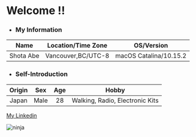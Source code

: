 # Welcome !!

- ### My Information
|**Name**|**Location/Time Zone**|**OS/Version**|
|:------:|:--------------------:|:------------:|
|Shota Abe|Vancouver,BC/UTC-8|macOS Catalina/10.15.2|

- ### Self-Introduction
|**Origin**|**Sex**|**Age**|**Hobby**|
|:--------:|:-----:|:-----:|:-------:|
|Japan|Male|28|Walking, Radio, Electronic Kits|


[My Linkedin](https://www.linkedin.com/in/shota-a-0a928b190)

![ninja](https://raw.githack.com/sabe-lab/sabe-lab.github.io/sabe-new-branch/pages/vi/profiles/images/ninja.jpg)
